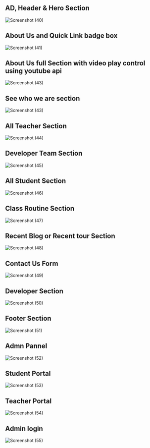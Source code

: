 
 <h2>AD, Header & Hero Section</h2>
 
![Screenshot (40)](https://github.com/asrafulsharker/Web-Engineering-Project-Section-Management-System/assets/64266026/3805a2d5-62c7-4ce2-bc84-db6e73c66c29)

<h2>About Us and Quick Link badge box</h2>

![Screenshot (41)](https://github.com/asrafulsharker/Web-Engineering-Project-Section-Management-System/assets/64266026/d99c63d8-ceba-43e3-a8af-115a8e01dd7c)

<h2>About Us full Section with video play control using youtube api</h2>

![Screenshot (43)](https://github.com/asrafulsharker/Web-Engineering-Project-Section-Management-System/assets/64266026/41a99265-dc8d-437c-94f4-efaaf17b3861)

<h2>See who we are section</h2>

![Screenshot (43)](https://github.com/asrafulsharker/Web-Engineering-Project-Section-Management-System/assets/64266026/29661e17-7545-4b0b-b27d-d2e5d66378e8)

<h2>All Teacher Section</h2>

![Screenshot (44)](https://github.com/asrafulsharker/Web-Engineering-Project-Section-Management-System/assets/64266026/f68752f6-091b-452b-93c1-0fe3b458c8e5)


<h2>Developer Team Section</h2>

![Screenshot (45)](https://github.com/asrafulsharker/Web-Engineering-Project-Section-Management-System/assets/64266026/18e330f9-0055-488d-9e62-31c41f11882f)

<h2>All Student Section</h2>

![Screenshot (46)](https://github.com/asrafulsharker/Web-Engineering-Project-Section-Management-System/assets/64266026/3aca20aa-8300-46c6-a906-eeda863db2a6)

<h2>Class Routine Section</h2>

![Screenshot (47)](https://github.com/asrafulsharker/Web-Engineering-Project-Section-Management-System/assets/64266026/bfe27f47-f091-4e2a-9317-78df2335aa00)

<h2>Recent Blog or Recent tour Section</h2>

![Screenshot (48)](https://github.com/asrafulsharker/Web-Engineering-Project-Section-Management-System/assets/64266026/d3f4f922-291a-4dd9-b4b0-a6ba911738fa)


<h2>Contact Us Form</h2>

![Screenshot (49)](https://github.com/asrafulsharker/Web-Engineering-Project-Section-Management-System/assets/64266026/521815af-4988-4967-b321-300c176e7fb9)

<h2>Developer Section</h2>

![Screenshot (50)](https://github.com/asrafulsharker/Web-Engineering-Project-Section-Management-System/assets/64266026/68edd4ef-49c2-48dc-874d-34bfb2c56bed)


<h2>Footer Section</h2>

![Screenshot (51)](https://github.com/asrafulsharker/Web-Engineering-Project-Section-Management-System/assets/64266026/0b43cebc-a6e7-4982-b134-add6dcb77175)

<h2>Admn Pannel</h2>

![Screenshot (52)](https://github.com/asrafulsharker/Web-Engineering-Project-Section-Management-System/assets/64266026/2ed76486-81c1-4953-9e27-58b021a4168f)

<h2>Student Portal</h2>

![Screenshot (53)](https://github.com/asrafulsharker/Web-Engineering-Project-Section-Management-System/assets/64266026/055a414a-2cff-446a-b441-8f38ee1fc894)

<h2>Teacher Portal</h2>

![Screenshot (54)](https://github.com/asrafulsharker/Web-Engineering-Project-Section-Management-System/assets/64266026/797765a9-0901-49d5-a972-c0de5ba206e8)

<h2>Admin login</h2>

![Screenshot (55)](https://github.com/asrafulsharker/Web-Engineering-Project-Section-Management-System/assets/64266026/99f2abb1-b180-493b-8998-a23263e4ac78)




